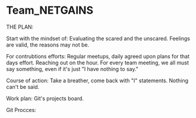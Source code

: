 # Team_NETGAINS

THE PLAN:

Start with the mindset of: Evaluating the scared and the unscared. Feelings are valid, the reasons may not be.

For contrubtions efforts: Regular meetups, daily agreed upon plans for that days effort. Reaching out on the hour. For every team meeting, we all must say something, even if it's just "I have nothing to say."

Course of action: Take a breather, come back with "I" statements. Nothing can't be said. 

Work plan: Git's projects board.

Git Procces:

